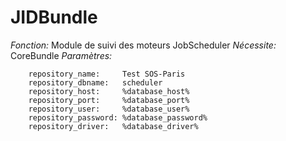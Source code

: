 # JIDBundle

_Fonction:_  Module de suivi des moteurs JobScheduler
_Nécessite:_ CoreBundle
_Paramètres:_
```
    repository_name:     Test SOS-Paris
    repository_dbname:   scheduler
    repository_host:     %database_host%
    repository_port:     %database_port%
    repository_user:     %database_user%
    repository_password: %database_password%
    repository_driver:   %database_driver%
```

